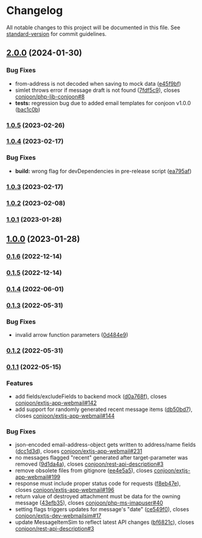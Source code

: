 # Changelog

All notable changes to this project will be documented in this file. See [standard-version](https://github.com/conventional-changelog/standard-version) for commit guidelines.

## [2.0.0](https://github.com/conjoon/extjs-dev-webmailsim/compare/v1.0.5...v2.0.0) (2024-01-30)


### Bug Fixes

* from-address is not decoded when saving to mock data ([e45f9bf](https://github.com/conjoon/extjs-dev-webmailsim/commit/e45f9bfb9f9714fe3b87ac967632e29e0c2c3cf8))
* simlet throws error if message draft is not found ([7fdf5c9](https://github.com/conjoon/extjs-dev-webmailsim/commit/7fdf5c97a80185fadbb9de165e060058ef622e09)), closes [conjoon/php-lib-conjoon#8](https://github.com/conjoon/php-lib-conjoon/issues/8)
* **tests:** regression bug due to added email templates for conjoon v1.0.0 ([bac1c0b](https://github.com/conjoon/extjs-dev-webmailsim/commit/bac1c0b11ef73dd443cda2e6a1b9579bae9dd805))

### [1.0.5](https://github.com/conjoon/extjs-dev-webmailsim/compare/v1.0.4...v1.0.5) (2023-02-26)

### [1.0.4](https://github.com/conjoon/extjs-dev-webmailsim/compare/v1.0.3...v1.0.4) (2023-02-17)


### Bug Fixes

* **build:** wrong flag for devDependencies in pre-release script ([ea795af](https://github.com/conjoon/extjs-dev-webmailsim/commit/ea795af2d3ae17f7bc2a2accdc02ef8720d554aa))

### [1.0.3](https://github.com/conjoon/extjs-dev-webmailsim/compare/v1.0.2...v1.0.3) (2023-02-17)

### [1.0.2](https://github.com/conjoon/extjs-dev-webmailsim/compare/v1.0.1...v1.0.2) (2023-02-08)

### [1.0.1](https://github.com/conjoon/extjs-dev-webmailsim/compare/v1.0.0...v1.0.1) (2023-01-28)

## [1.0.0](https://github.com/conjoon/extjs-dev-webmailsim/compare/v0.1.6...v1.0.0) (2023-01-28)

### [0.1.6](https://github.com/conjoon/extjs-dev-webmailsim/compare/v0.1.5...v0.1.6) (2022-12-14)

### [0.1.5](https://github.com/conjoon/extjs-dev-webmailsim/compare/v0.1.4...v0.1.5) (2022-12-14)

### [0.1.4](https://github.com/conjoon/extjs-dev-webmailsim/compare/v0.1.3...v0.1.4) (2022-06-01)

### [0.1.3](https://github.com/conjoon/extjs-dev-webmailsim/compare/v0.1.2...v0.1.3) (2022-05-31)


### Bug Fixes

* invalid arrow function parameters ([0d484e9](https://github.com/conjoon/extjs-dev-webmailsim/commit/0d484e98d7b69e71adf3d1d2423cd566d07f678a))

### [0.1.2](https://github.com/conjoon/extjs-dev-webmailsim/compare/v0.1.1...v0.1.2) (2022-05-31)

### [0.1.1](https://github.com/conjoon/extjs-dev-webmailsim/compare/v0.1.0...v0.1.1) (2022-05-15)


### Features

* add fields/excludeFields to backend mock ([d0a768f](https://github.com/conjoon/extjs-dev-webmailsim/commit/d0a768fbd1c9e8996067f1fca2c0aa45dbaf98dc)), closes [conjoon/extjs-app-webmail#142](https://github.com/conjoon/extjs-app-webmail/issues/142)
* add support for randomly generated recent message items ([db50bd7](https://github.com/conjoon/extjs-dev-webmailsim/commit/db50bd7351472f4dc15af7c8d540fef98d780d06)), closes [conjoon/extjs-app-webmail#144](https://github.com/conjoon/extjs-app-webmail/issues/144)


### Bug Fixes

* json-encoded email-address-object gets written to address/name fields ([dcc1d3d](https://github.com/conjoon/extjs-dev-webmailsim/commit/dcc1d3d6abe02cc5b0956ebf373da7cdb1aa1f53)), closes [conjoon/extjs-app-webmail#231](https://github.com/conjoon/extjs-app-webmail/issues/231)
* no messages flagged "recent" generated after target-parameter was removed ([9d1da4a](https://github.com/conjoon/extjs-dev-webmailsim/commit/9d1da4a46d3e7e2e82da9491e1ca645775278f9a)), closes [conjoon/rest-api-description#3](https://github.com/conjoon/rest-api-description/issues/3)
* remove obsolete files from gitignore ([ee4e5a5](https://github.com/conjoon/extjs-dev-webmailsim/commit/ee4e5a5e668a91b3d3129d28d6055317e09660d3)), closes [conjoon/extjs-app-webmail#199](https://github.com/conjoon/extjs-app-webmail/issues/199)
* response must include proper status code for requests ([f8eb47e](https://github.com/conjoon/extjs-dev-webmailsim/commit/f8eb47ee8fb95882415cfd44d9bb78482fbfbe3b)), closes [conjoon/extjs-app-webmail#196](https://github.com/conjoon/extjs-app-webmail/issues/196)
* return value of destroyed attachment must be data for the owning message ([43efb35](https://github.com/conjoon/extjs-dev-webmailsim/commit/43efb35c993a5298a906ea07dd7476e1b80a7c09)), closes [conjoon/php-ms-imapuser#40](https://github.com/conjoon/php-ms-imapuser/issues/40)
* setting flags triggers updates for message's "date" ([ce549f0](https://github.com/conjoon/extjs-dev-webmailsim/commit/ce549f05f2b04f5e9681022d7521e242d3f558bc)), closes [conjoon/extjs-dev-webmailsim#17](https://github.com/conjoon/extjs-dev-webmailsim/issues/17)
* update MessageItemSim to reflect latest API changes ([bf6821c](https://github.com/conjoon/extjs-dev-webmailsim/commit/bf6821ccce69a643f627d38e2dd9f5e97a0c2c57)), closes [conjoon/rest-api-description#3](https://github.com/conjoon/rest-api-description/issues/3)
